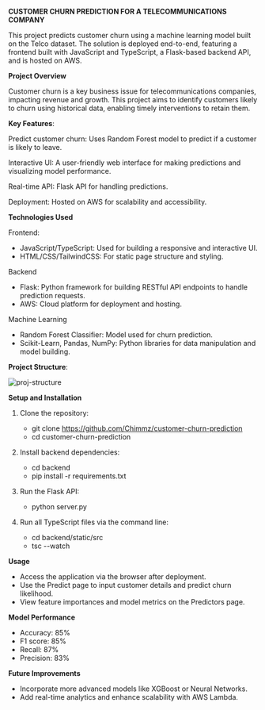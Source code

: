 **CUSTOMER CHURN PREDICTION FOR A TELECOMMUNICATIONS COMPANY**

This project predicts customer churn using a machine learning model built on the Telco dataset. The solution is deployed end-to-end, featuring a frontend built with JavaScript and TypeScript, a Flask-based backend API, and is hosted on AWS.


**Project Overview**

Customer churn is a key business issue for telecommunications companies, impacting revenue and growth. This project aims to identify customers likely to churn using historical data, enabling timely interventions to retain them.


**Key Features**:

Predict customer churn: Uses Random Forest model to predict if a customer is likely to leave.

Interactive UI: A user-friendly web interface for making predictions and visualizing model performance.

Real-time API: Flask API for handling predictions.

Deployment: Hosted on AWS for scalability and accessibility.



**Technologies Used**

Frontend:
   - JavaScript/TypeScript: Used for building a responsive and interactive UI.
   - HTML/CSS/TailwindCSS: For static page structure and styling.

Backend
   - Flask: Python framework for building RESTful API endpoints to handle prediction requests.
   - AWS: Cloud platform for deployment and hosting.


Machine Learning
   - Random Forest Classifier: Model used for churn prediction.
   - Scikit-Learn, Pandas, NumPy: Python libraries for data manipulation and model building.


**Project Structure**:

![proj-structure](https://github.com/user-attachments/assets/ea9ffe59-56fc-4b99-aaad-58e179cf5d90)


**Setup and Installation**

1. Clone the repository:
   - git clone https://github.com/Chimmz/customer-churn-prediction
   - cd customer-churn-prediction

  
2. Install backend dependencies:
   - cd backend
   - pip install -r requirements.txt

  
3. Run the Flask API:
   - python server.py
   
6. Run all TypeScript files via the command line:
   - cd backend/static/src
   - tsc --watch



**Usage**
- Access the application via the browser after deployment.
- Use the Predict page to input customer details and predict churn likelihood.
- View feature importances and model metrics on the Predictors page.

  
**Model Performance**
- Accuracy:  85%
- F1 score:  85%
- Recall:  87%
- Precision:  83%


**Future Improvements**
   - Incorporate more advanced models like XGBoost or Neural Networks.
   - Add real-time analytics and enhance scalability with AWS Lambda.
